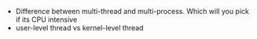 * Difference between multi-thread and multi-process. Which will you pick if its CPU intensive
* user-level thread vs kernel-level thread
